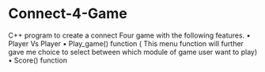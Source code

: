 # Connect-4-Game
C++ program to create a connect Four game with the following features. • Player Vs Player • Play_game() function ( This menu function will further gave me choice to select between which module of game user want to play) • Score() function
